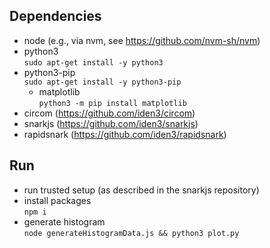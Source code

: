 ## Dependencies

- node (e.g., via nvm, see https://github.com/nvm-sh/nvm)
- python3 <br>
```sudo apt-get install -y python3```
- python3-pip      
```sudo apt-get install -y python3-pip```
    - matplotlib   
    ```python3 -m pip install matplotlib```
- circom (https://github.com/iden3/circom)
- snarkjs (https://github.com/iden3/snarkjs) 
- rapidsnark (https://github.com/iden3/rapidsnark) 

## Run
- run trusted setup (as described in the snarkjs repository)
- install packages   
```npm i ```
- generate histogram  
```node generateHistogramData.js && python3 plot.py```
